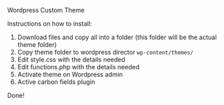 Wordpress Custom Theme

Instructions on how to install:

1. Download files and copy all into a folder (this folder will be the actual theme folder)
2. Copy theme folder to wordpress director `wp-content/themes/`
3. Edit style.css with the details needed
4. Edit functions.php with the details needed
5. Activate theme on Wordpress admin
6. Active carbon fields plugin

Done!
